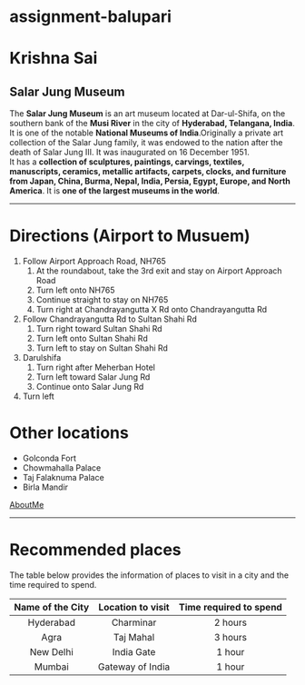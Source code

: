 # assignment-balupari

# Krishna Sai
## Salar Jung Museum

The **Salar Jung Museum** is an art museum located at Dar-ul-Shifa, on the southern bank of the **Musi River** in the city of **Hyderabad, Telangana, India**. It is one of the notable **National Museums of India**.Originally a private art collection of the Salar Jung family, it was endowed to the nation after the death of Salar Jung III. It was inaugurated on 16 December 1951.<br>It has a **collection of sculptures, paintings, carvings, textiles, manuscripts, ceramics, metallic artifacts, carpets, clocks, and furniture from Japan, China, Burma, Nepal, India, Persia, Egypt, Europe, and North America**. It is **one of the largest museums in the world**.

***
# Directions (Airport to Musuem)
1. Follow Airport Approach Road, NH765
    1. At the roundabout, take the 3rd exit and stay on Airport Approach Road
    2. Turn left onto NH765
    3. Continue straight to stay on NH765
    4. Turn right at Chandrayangutta X Rd onto Chandrayangutta Rd
2. Follow Chandrayangutta Rd to Sultan Shahi Rd
    1. Turn right toward Sultan Shahi Rd
    2. Turn left onto Sultan Shahi Rd
    3. Turn left to stay on Sultan Shahi Rd
3. Darulshifa
    1. Turn right after Meherban Hotel
    2. Turn left toward Salar Jung Rd
    3. Continue onto Salar Jung Rd
4. Turn left

# Other locations
* Golconda Fort
* Chowmahalla Palace
* Taj Falaknuma Palace
* Birla Mandir

[AboutMe](AboutMe.md)

***
# Recommended places

The table below provides the information of places to visit in a city and the time required to spend.

|Name of the City|Location to visit|Time required to spend|
|:---:|:---:|:---:|
|Hyderabad|Charminar|2 hours|
|Agra|Taj Mahal|3 hours|
|New Delhi|India Gate|1 hour|
|Mumbai|Gateway of India|1 hour|